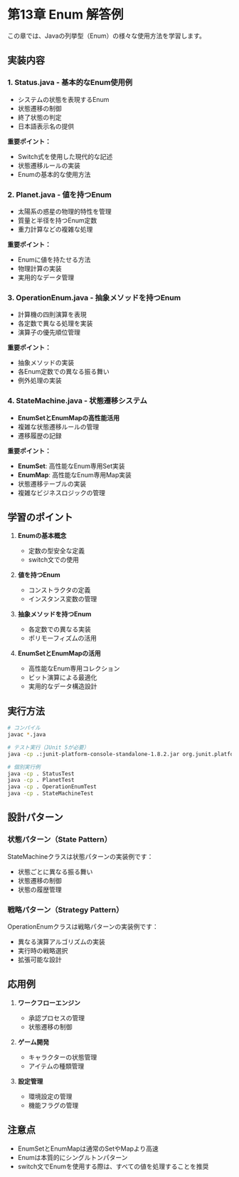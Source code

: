 # 第13章 Enum 解答例

この章では、Javaの列挙型（Enum）の様々な使用方法を学習します。

## 実装内容

### 1. Status.java - 基本的なEnum使用例
- システムの状態を表現するEnum
- 状態遷移の制御
- 終了状態の判定
- 日本語表示名の提供

**重要ポイント：**
- Switch式を使用した現代的な記述
- 状態遷移ルールの実装
- Enumの基本的な使用方法

### 2. Planet.java - 値を持つEnum
- 太陽系の惑星の物理的特性を管理
- 質量と半径を持つEnum定数
- 重力計算などの複雑な処理

**重要ポイント：**
- Enumに値を持たせる方法
- 物理計算の実装
- 実用的なデータ管理

### 3. OperationEnum.java - 抽象メソッドを持つEnum
- 計算機の四則演算を表現
- 各定数で異なる処理を実装
- 演算子の優先順位管理

**重要ポイント：**
- 抽象メソッドの実装
- 各Enum定数での異なる振る舞い
- 例外処理の実装

### 4. StateMachine.java - 状態遷移システム
- **EnumSetとEnumMapの高性能活用**
- 複雑な状態遷移ルールの管理
- 遷移履歴の記録

**重要ポイント：**
- **EnumSet**: 高性能なEnum専用Set実装
- **EnumMap**: 高性能なEnum専用Map実装
- 状態遷移テーブルの実装
- 複雑なビジネスロジックの管理

## 学習のポイント

1. **Enumの基本概念**
   - 定数の型安全な定義
   - switch文での使用

2. **値を持つEnum**
   - コンストラクタの定義
   - インスタンス変数の管理

3. **抽象メソッドを持つEnum**
   - 各定数での異なる実装
   - ポリモーフィズムの活用

4. **EnumSetとEnumMapの活用**
   - 高性能なEnum専用コレクション
   - ビット演算による最適化
   - 実用的なデータ構造設計

## 実行方法

```bash
# コンパイル
javac *.java

# テスト実行（JUnit 5が必要）
java -cp .:junit-platform-console-standalone-1.8.2.jar org.junit.platform.console.ConsoleLauncher --scan-classpath

# 個別実行例
java -cp . StatusTest
java -cp . PlanetTest
java -cp . OperationEnumTest
java -cp . StateMachineTest
```

## 設計パターン

### 状態パターン（State Pattern）
StateMachineクラスは状態パターンの実装例です：
- 状態ごとに異なる振る舞い
- 状態遷移の制御
- 状態の履歴管理

### 戦略パターン（Strategy Pattern）
OperationEnumクラスは戦略パターンの実装例です：
- 異なる演算アルゴリズムの実装
- 実行時の戦略選択
- 拡張可能な設計

## 応用例

1. **ワークフローエンジン**
   - 承認プロセスの管理
   - 状態遷移の制御

2. **ゲーム開発**
   - キャラクターの状態管理
   - アイテムの種類管理

3. **設定管理**
   - 環境設定の管理
   - 機能フラグの管理

## 注意点

- EnumSetとEnumMapは通常のSetやMapより高速
- Enumは本質的にシングルトンパターン
- switch文でEnumを使用する際は、すべての値を処理することを推奨